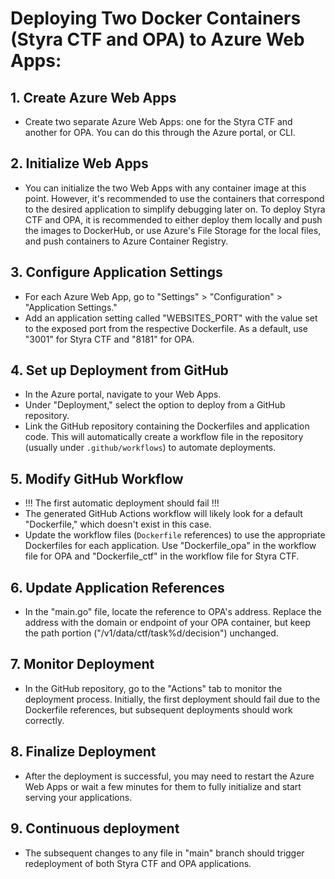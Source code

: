 # Deploying Two Docker Containers (Styra CTF and OPA) to Azure Web Apps:

## 1. Create Azure Web Apps
- Create two separate Azure Web Apps: one for the Styra CTF and another for OPA. You can do this through the Azure portal, or CLI.

## 2. Initialize Web Apps
- You can initialize the two Web Apps with any container image at this point. However, it's recommended to use the containers that correspond to the desired application to simplify debugging later on. To deploy Styra CTF and OPA, it is recommended to either deploy them locally and push the images to DockerHub, or use Azure's File Storage for the local files, and push containers to Azure Container Registry.

## 3. Configure Application Settings
- For each Azure Web App, go to "Settings" > "Configuration" > "Application Settings."
- Add an application setting called "WEBSITES_PORT" with the value set to the exposed port from the respective Dockerfile. As a default, use "3001" for Styra CTF and "8181" for OPA.

## 4. Set up Deployment from GitHub
- In the Azure portal, navigate to your Web Apps.
- Under "Deployment," select the option to deploy from a GitHub repository.
- Link the GitHub repository containing the Dockerfiles and application code. This will automatically create a workflow file in the repository (usually under `.github/workflows`) to automate deployments.

## 5. Modify GitHub Workflow
- !!! The first automatic deployment should fail !!! 
- The generated GitHub Actions workflow will likely look for a default "Dockerfile," which doesn't exist in this case.
- Update the workflow files (`Dockerfile` references) to use the appropriate Dockerfiles for each application. Use "Dockerfile_opa" in the workflow file for OPA and "Dockerfile_ctf" in the workflow file for Styra CTF.

## 6. Update Application References
- In the "main.go" file, locate the reference to OPA's address. Replace the address with the domain or endpoint of your OPA container, but keep the path portion ("/v1/data/ctf/task%d/decision") unchanged.

## 7. Monitor Deployment
- In the GitHub repository, go to the "Actions" tab to monitor the deployment process. Initially, the first deployment should fail due to the Dockerfile references, but subsequent deployments should work correctly.

## 8. Finalize Deployment
- After the deployment is successful, you may need to restart the Azure Web Apps or wait a few minutes for them to fully initialize and start serving your applications. 

## 9. Continuous deployment
- The subsequent changes to any file in "main" branch should trigger redeployment of both Styra CTF and OPA applications.

